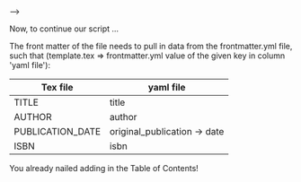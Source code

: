 <!-- instructions.md --> -->

Now, to continue our script ...

The front matter of the file needs to pull in data from the frontmatter.yml file, such that (template.tex => frontmatter.yml value of the given key in column 'yaml file'):

| Tex file     | yaml file               |
|--------------|-----------------------|
|TITLE         |title|
|AUTHOR|author|
|PUBLICATION_DATE|original_publication -> date|
|ISBN|isbn|

You already nailed adding in the Table of Contents!